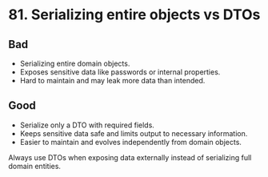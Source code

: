 # 81. Serializing entire objects vs DTOs

## Bad
- Serializing entire domain objects.
- Exposes sensitive data like passwords or internal properties.
- Hard to maintain and may leak more data than intended.

## Good
- Serialize only a DTO with required fields.
- Keeps sensitive data safe and limits output to necessary information.
- Easier to maintain and evolves independently from domain objects.

Always use DTOs when exposing data externally instead of serializing full domain entities.
